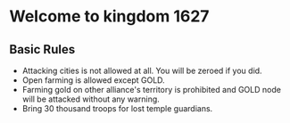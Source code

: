 # Welcome to kingdom 1627

## Basic Rules

- Attacking cities is not allowed at all. You will be zeroed if you did.
- Open farming is allowed except GOLD.
- Farming gold on other alliance's territory is prohibited and GOLD node will be attacked without any warning.
- Bring 30 thousand troops for lost temple guardians.
